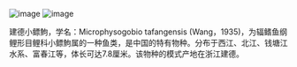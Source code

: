 
![image](https://github.com/jdzj/ji/assets/2352309/aebd1d7b-8166-4f47-b054-fbd799a76931)
![image](https://github.com/jdzj/ji/assets/2352309/1c8e3d7f-4be8-4b94-8ab5-f7f8f489f592)

建德小鳔鮈，学名：Microphysogobio tafangensis (Wang，1935)，为辐鳍鱼纲鲤形目鲤科小鳔鮈属的一种鱼类，是中国的特有物种。分布于西江、北江、钱塘江水系、富春江等，体长可达7.8厘米。该物种的模式产地在浙江建德。
<!-- ##{"timestamp":1585348914}## -->